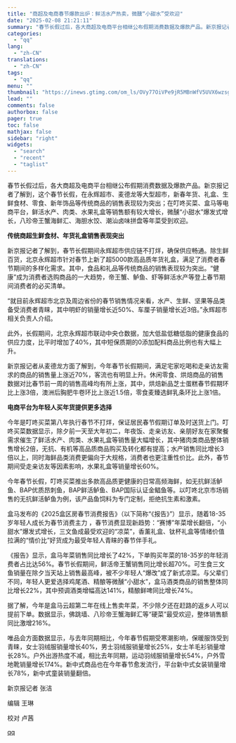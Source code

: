 ```yaml
---
title: "商超及电商春节爆款出炉：鲜活水产热卖，微醺“小甜水”受欢迎"
date: "2025-02-08 21:21:11"
summary: "春节长假过后，各大商超及电商平台相继公布假期消费数据及爆款产品。新京报记者了解到，这个春节长假，在永..."
categories:
  - "qq"
lang:
  - "zh-CN"
translations:
  - "zh-CN"
tags:
  - "qq"
menu: ""
thumbnail: "https://inews.gtimg.com/om_ls/OVy77OiVPe9jR5MBnWfV5UVX6wzsgsc9FXkR7KPI4iyq8AA_640360/0"
lead: ""
comments: false
authorbox: false
pager: true
toc: false
mathjax: false
sidebar: "right"
widgets:
  - "search"
  - "recent"
  - "taglist"
---
```


春节长假过后，各大商超及电商平台相继公布假期消费数据及爆款产品。新京报记者了解到，这个春节长假，在永辉超市、麦德龙等大型超市，新春年货、礼盒、生鲜食材、零食、新年饰品等传统商品的销售表现较为突出；在叮咚买菜、盒马等电商平台，鲜活水产、肉类、水果礼盒等销售额有较大增长，微醺“小甜水”爆发式增长，八珍帝王蟹海鲜汇、海胆水饺、潮汕卤味拼盘等年菜受到欢迎。

**传统商超生鲜食材、年货礼盒销售表现突出**

新京报记者了解到，春节长假期间永辉超市供应链不打烊，确保供应畅通。除生鲜百货，北京永辉超市针对春节上新了超5000款高品质年货礼盒，满足了消费者春节期间的多样化需求。其中，食品和礼品等传统商品的销售表现较为突出。“健康”成为消费者选购商品的一大趋势，帝王蟹、鲈鱼、虾等鲜活水产等登上春节期间消费者的必买清单。

“就目前永辉超市北京及周边省份的春节销售情况来看，水产、生鲜、坚果等品类备受消费者青睐，其中明虾的销量增长近50%、车厘子销量增长近3倍。”永辉超市相关负责人介绍。

此外，长假期间，北京永辉超市联动中央仓数据，加大低盐低糖低脂的健康食品的供应力度，比平时增加了40%，其中短保质期的0添加配料商品比例也有大幅上升。

新京报记者从麦德龙方面了解到，今年春节长假期间，满足宅家吃喝和走亲访友需求的商品的销售量上涨近70%，客流也有明显上升。休闲零食、烘焙商品的销售数据对比春节前一周的销售高峰均有所上涨，其中，烘焙新品芝士蛋糕春节假期环比上涨3倍，澳洲后胸肥牛卷环比上涨近1.5倍，零食麦臻选鲜乳条环比上涨1倍。

**电商平台为年轻人买年货提供更多选择**

今年是叮咚买菜第八年执行春节不打烊，保证居民春节假期订单及时送货上门。叮咚买菜数据显示，除夕前一天至大年初二，年夜饭、走亲访友、亲朋好友在家聚餐需求催生了鲜活水产、肉类、水果礼盒等销售量大幅增长，其中猪肉类商品整体销售增长2倍，无抗、有机等高品质商品购买及转化都有提高；水产销售同比增长3倍以上，同时海鲜品类消费更偏向于大规格，消费者也更注重性价比。此外，春节期间受走亲访友等因素影响，水果礼盒等销量增长60%。

今年春节长假，叮咚买菜推出多款高品质更健康的日常高频海鲜，如无抗鲜活鲈鱼、BAP优质昂刺鱼，BAP鲜活鲈鱼、BAP国际认证金鲳鱼等。以叮咚北京市场销售的无抗鲜活鲈鱼为例，该产品鱼饲料为专门定制，拒绝抗生素和激素。

盒马发布的《2025盒区房春节消费报告》（以下简称“《报告》”）显示，随着18-35岁年轻人成长为春节消费主力 ，春节消费显现新趋势：“赛博”年菜增长翻倍，“小甜水”爆发式增长，三文鱼成最受欢迎的“凉菜”，香薰礼盒、钛杯礼盒等情绪价值拉满的“情价比”好货成为最受年轻人青睐的春节伴手礼。

《报告》显示，盒马年菜销售同比增长了42%，下单购买年菜的18-35岁的年轻消费者占比达56%。春节长假期间，鲜活帝王蟹销售同比增长超70%。可生食三文鱼销量在除夕当天站上销售最高峰，被不少年轻人“爆改”成了新式凉菜。与父辈们不同，年轻人更爱选择鸡尾酒、精酿等微醺“小甜水”，盒马酒类商品的销售整体同比增长22%，其中预调酒类增幅高达141%，精酿鲜啤同比增长74%。

据了解，今年是盒马云超第二年在线上售卖年菜，不少除夕还在赶路的返乡人可以提前下单。数据显示，佛跳墙、八珍帝王蟹海鲜汇等“硬菜”最受欢迎，整体销售额同比激增216%。

唯品会方面数据显示，与去年同期相比，今年春节假期受寒潮影响，保暖服饰受到青睐，女士羽绒服销量增长40%，男士羽绒服销量增长25%，女士羊毛衫销量增长28%。户外出游热度不减，相比去年同期，运动羽绒服销量增长54%，户外雪地靴销量增长174%。新中式商品也在今年春节愈发流行，平台新中式女装销量增长78%，新中式童装销量翻倍。

新京报记者 张洁

编辑 王琳

校对 卢茜

[qq](https://new.qq.com/rain/a/20250208A08GW100)
